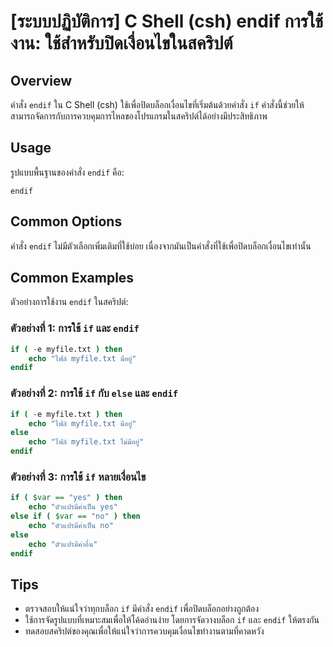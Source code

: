 # [ระบบปฏิบัติการ] C Shell (csh) endif การใช้งาน: ใช้สำหรับปิดเงื่อนไขในสคริปต์

## Overview
คำสั่ง `endif` ใน C Shell (csh) ใช้เพื่อปิดบล็อกเงื่อนไขที่เริ่มต้นด้วยคำสั่ง `if` คำสั่งนี้ช่วยให้สามารถจัดการกับการควบคุมการไหลของโปรแกรมในสคริปต์ได้อย่างมีประสิทธิภาพ

## Usage
รูปแบบพื้นฐานของคำสั่ง `endif` คือ:

```
endif
```

## Common Options
คำสั่ง `endif` ไม่มีตัวเลือกเพิ่มเติมที่ใช้บ่อย เนื่องจากมันเป็นคำสั่งที่ใช้เพื่อปิดบล็อกเงื่อนไขเท่านั้น

## Common Examples
ตัวอย่างการใช้งาน `endif` ในสคริปต์:

### ตัวอย่างที่ 1: การใช้ `if` และ `endif`
```csh
if ( -e myfile.txt ) then
    echo "ไฟล์ myfile.txt มีอยู่"
endif
```

### ตัวอย่างที่ 2: การใช้ `if` กับ `else` และ `endif`
```csh
if ( -e myfile.txt ) then
    echo "ไฟล์ myfile.txt มีอยู่"
else
    echo "ไฟล์ myfile.txt ไม่มีอยู่"
endif
```

### ตัวอย่างที่ 3: การใช้ `if` หลายเงื่อนไข
```csh
if ( $var == "yes" ) then
    echo "ตัวแปรมีค่าเป็น yes"
else if ( $var == "no" ) then
    echo "ตัวแปรมีค่าเป็น no"
else
    echo "ตัวแปรมีค่าอื่น"
endif
```

## Tips
- ตรวจสอบให้แน่ใจว่าทุกบล็อก `if` มีคำสั่ง `endif` เพื่อปิดบล็อกอย่างถูกต้อง
- ใช้การจัดรูปแบบที่เหมาะสมเพื่อให้โค้ดอ่านง่าย โดยการจัดวางบล็อก `if` และ `endif` ให้ตรงกัน
- ทดสอบสคริปต์ของคุณเพื่อให้แน่ใจว่าการควบคุมเงื่อนไขทำงานตามที่คาดหวัง